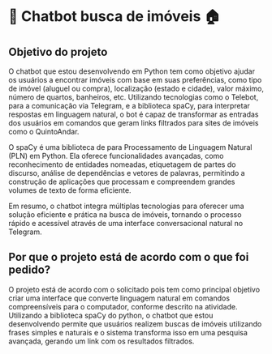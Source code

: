 <h1> 🤖 Chatbot busca de imóveis 🏠 </h1>

<h2> Objetivo do projeto</h2>

O chatbot que estou desenvolvendo em Python tem como objetivo ajudar os usuários a encontrar imóveis com base em suas preferências, como tipo de imóvel (aluguel ou compra), localização (estado e cidade), valor máximo, número de quartos, banheiros, etc. Utilizando tecnologias como o Telebot, para a comunicação via Telegram, e a biblioteca spaCy, para interpretar respostas em linguagem natural, o bot é capaz de transformar as entradas dos usuários em comandos que geram links filtrados para sites de imóveis como o QuintoAndar.

O spaCy é uma biblioteca de para Processamento de Linguagem Natural (PLN) em Python. Ela oferece funcionalidades avançadas, como reconhecimento de entidades nomeadas, etiquetagem de partes do discurso, análise de dependências e vetores de palavras, permitindo a construção de aplicações que processam e compreendem grandes volumes de texto de forma eficiente.

Em resumo, o chatbot integra múltiplas tecnologias para oferecer uma solução eficiente e prática na busca de imóveis, tornando o processo rápido e acessível através de uma interface conversacional natural no Telegram.

<h2> Por que o projeto está de acordo com o que foi pedido? </h2>

O projeto está de acordo com o solicitado pois tem como principal objetivo criar uma interface que converte linguagem natural em comandos compreensíveis para o computador, conforme descrito na atividade. Utilizando a biblioteca spaCy do python, o chatbot que estou desenvolvendo permite que usuários realizem buscas de imóveis utilizando frases simples e naturais e o sistema transforma isso em uma pesquisa avançada, gerando um link com os resultados filtrados.
